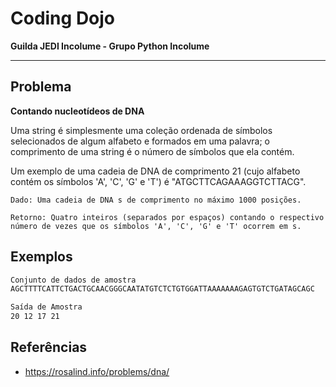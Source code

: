 # Coding Dojo
**Guilda JEDI Incolume - Grupo Python Incolume**

---

## Problema
**Contando nucleotídeos de DNA**

Uma string é simplesmente uma coleção ordenada de símbolos selecionados de algum alfabeto e formados em uma palavra; o comprimento de uma string é o número de símbolos que ela contém.

Um exemplo de uma cadeia de DNA de comprimento 21 (cujo alfabeto contém os símbolos 'A', 'C', 'G' e 'T') é "ATGCTTCAGAAAGGTCTTACG".

    Dado: Uma cadeia de DNA s de comprimento no máximo 1000 posições.

    Retorno: Quatro inteiros (separados por espaços) contando o respectivo número de vezes que os símbolos 'A', 'C', 'G' e 'T' ocorrem em s.

## Exemplos
```bash
Conjunto de dados de amostra
AGCTTTTCATTCTGACTGCAACGGGCAATATGTCTCTGTGGATTAAAAAAAGAGTGTCTGATAGCAGC 

Saída de Amostra
20 12 17 21
```
## Referências
- https://rosalind.info/problems/dna/